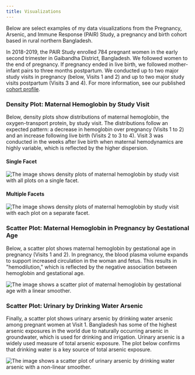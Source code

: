 ```yaml
---
title: Visualizations
---
```

Below are select examples of my data visualizations from the Pregnancy, Arsenic, and Immune Response (PAIR) Study, a pregnancy and birth cohort based in rural northern Bangladesh. 

In 2018-2019, the PAIR Study enrolled 784 pregnant women in the early second trimester in Gaibandha District, Bangladesh. We followed women to the end of pregnancy. If pregnancy ended in live birth, we followed mother-infant pairs to three months postpartum. We conducted up to two major study visits in pregnancy (below, Visits 1 and 2) and up to two major study visits postpartum (Visits 3 and 4). For more information, see our published [cohort profile](https://onlinelibrary.wiley.com/doi/full/10.1111/ppe.12949).

### Density Plot: Maternal Hemoglobin by Study Visit

Below, density plots show distributions of maternal hemoglobin, the oxygen-transport protein, by study visit. The distributions follow an expected pattern: a decrease in hemoglobin over pregnancy (Visits 1 to 2) and an increase following live birth (Visits 2 to 3 to 4). Visit 3 was conducted in the weeks after live birth when maternal hemodynamics are highly variable, which is reflected by the higher dispersion.

#### Single Facet

![The image shows density plots of maternal hemoglobin by study visit with all plots on a single facet.](/density_hemo_visit_single.png)

#### Multiple Facets

![The image shows density plots of maternal hemoglobin by study visit with each plot on a separate facet.](/density_hemo_visit_multi.png)

### Scatter Plot: Maternal Hemoglobin in Pregnancy by Gestational Age

Below, a scatter plot shows maternal hemoglobin by gestational age in pregnancy (Visits 1 and 2). In pregnancy, the blood plasma volume expands to support increased circulation in the woman and fetus. This results in "hemodilution," which is reflected by the negative association between hemoglobin and gestational age.

![The image shows a scatter plot of maternal hemoglobin by gestational age with a linear smoother.](/scatter_hemo_gstage.png)

### Scatter Plot: Urinary by Drinking Water Arsenic

Finally, a scatter plot shows urinary arsenic by drinking water arsenic among pregnant women at Visit 1. Bangladesh has some of the highest arsenic exposures in the world due to naturally occurring arsenic in groundwater, which is used for drinking and irrigation. Urinary arsenic is a widely used measure of total arsenic exposure. The plot below confirms that drinking water is a key source of total arsenic exposure.

![The image shows a scatter plot of urinary arsenic by drinking water arsenic with a non-linear smoother.](/scatter_arsenic.png)
